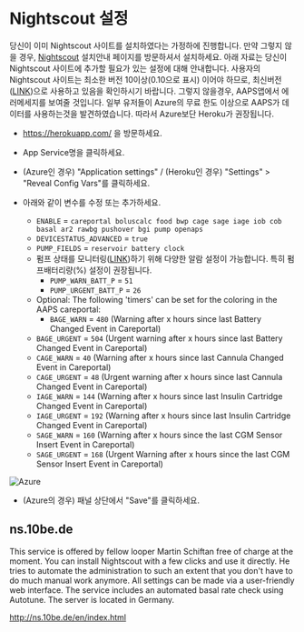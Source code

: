 # Nightscout 설정

당신이 이미 Nightscout 사이트를 설치하였다는 가정하에 진행합니다. 만약 그렇지 않을 경우, [Nightscout](http://www.nightscout.info/wiki/welcome/set-up-nightscout-using-heroku) 설치안내 페이지를 방문하셔서 설치하세요. 아래 자료는 당신이 Nightscout 사이트에 추가할 필요가 있는 설정에 대해 안내합니다. 사용자의 Nightscout 사이트는 최소한 버전 10이상(0.10으로 표시) 이어야 하므로, 최신버전([LINK](http://www.nightscout.info/wiki/welcome/how-to-update-to-latest-cgm-remote-monitor-aka-cookie))으로 사용하고 있음을 확인하시기 바랍니다. 그렇지 않을경우, AAPS앱에서 에러메세지를 보여줄 것입니다. 일부 유저들이 Azure의 무료 한도 이상으로 AAPS가 데이터를 사용하는것을 발견하였습니다. 따라서 Azure보단 Heroku가 권장됩니다.

* https://herokuapp.com/ 을 방문하세요.

* App Service명을 클릭하세요.

* (Azure인 경우) "Application settings" / (Heroku인 경우) "Settings" > "Reveal Config Vars"를 클릭하세요.

* 아래와 같이 변수를 수정 또는 추가하세요.
  
  * `ENABLE` = `careportal boluscalc food bwp cage sage iage iob cob basal ar2 rawbg pushover bgi pump openaps`
  * `DEVICESTATUS_ADVANCED` = `true`
  * `PUMP_FIELDS` = `reservoir battery clock` 
  * 펌프 상태를 모니터링([LINK](https://github.com/nightscout/cgm-remote-monitor#pump-pump-monitoring))하기 위해 다양한 알람 설정이 가능합니다. 특히 펌프배터리량(%) 설정이 권장됩니다. 
    * `PUMP_WARN_BATT_P` = `51`
    * `PUMP_URGENT_BATT_P` = `26` 
  * Optional: The following 'timers' can be set for the coloring in the AAPS careportal: 
    * `BAGE_WARN` = `480` (Warning after x hours since last Battery Changed Event in Careportal)
  * `BAGE_URGENT` = `504` (Urgent warning after x hours since last Battery Changed Event in Careportal)
  * `CAGE_WARN` = `40` (Warning after x hours since last Cannula Changed Event in Careportal)
  * `CAGE_URGENT` = `48` (Urgent warning after x hours since last Cannula Changed Event in Careportal)
  * `IAGE_WARN` = `144` (Warning after x hours since last Insulin Cartridge Changed Event in Careportal)
  * `IAGE_URGENT` = `192` (Warning after x hours since last Insulin Cartridge Changed Event in Careportal)
  * `SAGE_WARN` = `160` (Warning after x hours since the last CGM Sensor Insert Event in Careportal)
  * `SAGE_URGENT` = `168` (Urgent Warning after x hours since the last CGM Sensor Insert Event in Careportal)

![Azure](../../images/nightscout1.png)

* (Azure의 경우) 패널 상단에서 "Save"를 클릭하세요.

## ns.10be.de

This service is offered by fellow looper Martin Schiftan free of charge at the moment. You can install Nightscout with a few clicks and use it directly. He tries to automate the administration to such an extent that you don't have to do much manual work anymore. All settings can be made via a user-friendly web interface. The service includes an automated basal rate check using Autotune. The server is located in Germany.

<http://ns.10be.de/en/index.html>